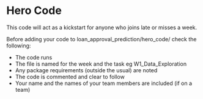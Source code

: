 # Hero Code
This code will act as a kickstart for anyone who joins late or misses a week.

Before adding your code to loan_approval_prediction/hero_code/ check the following:
- The code runs
- The file is named for the week and the task eg W1_Data_Exploration
- Any package requirements (outside the usual) are noted
- The code is commented and clear to follow
- Your name and the names of your team members are included (if on a team)

